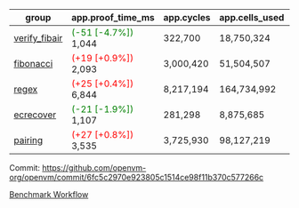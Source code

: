 | group | app.proof_time_ms | app.cycles | app.cells_used | leaf.proof_time_ms | leaf.cycles | leaf.cells_used |
| -- | -- | -- | -- | -- | -- | -- |
| [verify_fibair](https://github.com/openvm-org/openvm/blob/benchmark-results/benchmarks-pr/1944/verify_fibair-6fc5c2970e923805c1514ce98f11b370c577266c.md) |<span style='color: green'>(-51 [-4.7%])</span> 1,044 |  322,700 |  18,750,324 |- | - | - |
| [fibonacci](https://github.com/openvm-org/openvm/blob/benchmark-results/benchmarks-pr/1944/fibonacci-6fc5c2970e923805c1514ce98f11b370c577266c.md) |<span style='color: red'>(+19 [+0.9%])</span> 2,093 |  3,000,420 |  51,504,507 |- | - | - |
| [regex](https://github.com/openvm-org/openvm/blob/benchmark-results/benchmarks-pr/1944/regex-6fc5c2970e923805c1514ce98f11b370c577266c.md) |<span style='color: red'>(+25 [+0.4%])</span> 6,844 |  8,217,194 |  164,734,992 |- | - | - |
| [ecrecover](https://github.com/openvm-org/openvm/blob/benchmark-results/benchmarks-pr/1944/ecrecover-6fc5c2970e923805c1514ce98f11b370c577266c.md) |<span style='color: green'>(-21 [-1.9%])</span> 1,107 |  281,298 |  8,875,685 |- | - | - |
| [pairing](https://github.com/openvm-org/openvm/blob/benchmark-results/benchmarks-pr/1944/pairing-6fc5c2970e923805c1514ce98f11b370c577266c.md) |<span style='color: red'>(+27 [+0.8%])</span> 3,535 |  3,725,930 |  98,127,219 |- | - | - |


Commit: https://github.com/openvm-org/openvm/commit/6fc5c2970e923805c1514ce98f11b370c577266c

[Benchmark Workflow](https://github.com/openvm-org/openvm/actions/runs/16812395077)
